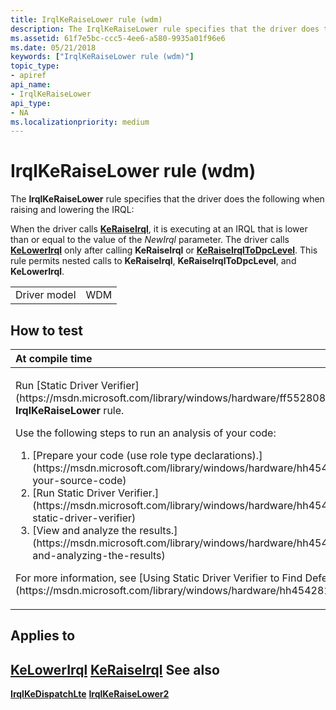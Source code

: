 ```yaml
---
title: IrqlKeRaiseLower rule (wdm)
description: The IrqlKeRaiseLower rule specifies that the driver does the following when raising and lowering the IRQL When the driver calls KeRaiseIrql, it is executing at an IRQL that is lower than or equal to the value of the NewIrql parameter.The driver calls KeLowerIrql only after calling KeRaiseIrql or KeRaiseIrqlToDpcLevel.
ms.assetid: 61f7e5bc-ccc5-4ee6-a580-9935a01f96e6
ms.date: 05/21/2018
keywords: ["IrqlKeRaiseLower rule (wdm)"]
topic_type:
- apiref
api_name:
- IrqlKeRaiseLower
api_type:
- NA
ms.localizationpriority: medium
---
```


# IrqlKeRaiseLower rule (wdm)


The **IrqlKeRaiseLower** rule specifies that the driver does the following when raising and lowering the IRQL:

When the driver calls [**KeRaiseIrql**](https://msdn.microsoft.com/library/windows/hardware/ff553079), it is executing at an IRQL that is lower than or equal to the value of the *NewIrql* parameter.
The driver calls [**KeLowerIrql**](https://msdn.microsoft.com/library/windows/hardware/ff552968) only after calling **KeRaiseIrql** or [**KeRaiseIrqlToDpcLevel**](https://msdn.microsoft.com/library/windows/hardware/ff553084).
This rule permits nested calls to **KeRaiseIrql**, **KeRaiseIrqlToDpcLevel**, and **KeLowerIrql**.

|              |     |
|--------------|-----|
| Driver model | WDM |

How to test
-----------

<table>
<colgroup>
<col width="100%" />
</colgroup>
<thead>
<tr class="header">
<th align="left">At compile time</th>
</tr>
</thead>
<tbody>
<tr class="odd">
<td align="left"><p>Run [Static Driver Verifier](https://msdn.microsoft.com/library/windows/hardware/ff552808) and specify the <strong>IrqlKeRaiseLower</strong> rule.</p>
Use the following steps to run an analysis of your code:
<ol>
<li>[Prepare your code (use role type declarations).](https://msdn.microsoft.com/library/windows/hardware/hh454281#preparing-your-source-code)</li>
<li>[Run Static Driver Verifier.](https://msdn.microsoft.com/library/windows/hardware/hh454281#running-static-driver-verifier)</li>
<li>[View and analyze the results.](https://msdn.microsoft.com/library/windows/hardware/hh454281#viewing-and-analyzing-the-results)</li>
</ol>
<p>For more information, see [Using Static Driver Verifier to Find Defects in Drivers](https://msdn.microsoft.com/library/windows/hardware/hh454281).</p></td>
</tr>
</tbody>
</table>

Applies to
----------

[**KeLowerIrql**](https://msdn.microsoft.com/library/windows/hardware/ff552968)
[**KeRaiseIrql**](https://msdn.microsoft.com/library/windows/hardware/ff553079)
See also
--------

[**IrqlKeDispatchLte**](wdm-irqlkedispatchlte.md)
[**IrqlKeRaiseLower2**](wdm-irqlkeraiselower2.md)
 

 





